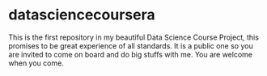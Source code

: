 # datasciencecoursera
This is the first repository in my beautiful Data Science Course Project, this promises to be great experience of all standards. It is a public one so you are invited to come on board and do big stuffs with me. You are welcome when you come.
